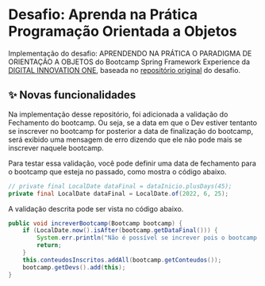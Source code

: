 # Desafio: Aprenda na Prática Programação Orientada a Objetos

Implementação do desafio: APRENDENDO NA PRÁTICA O PARADIGMA DE ORIENTAÇÃO A OBJETOS do Bootcamp Spring Framework Experience da [DIGITAL INNOVATION ONE](https://web.digitalinnovation.one/), baseada no [repositório original](https://github.com/cami-la/desafio-poo-dio) do desafio.

## ✨  Novas funcionalidades

Na implementação desse repositório, foi adicionada a validação do Fechamento do bootcamp. Ou seja, se a data em que o Dev estiver tentanto se inscrever no bootcamp for posterior a data de finalização do bootcamp, será exibido uma mensagem de erro dizendo que ele não pode mais se inscrever naquele bootcamp.

Para testar essa validação, você pode definir uma data de fechamento para o bootcamp que esteja no passado, como mostra o código abaixo.

```java
// private final LocalDate dataFinal = dataInicio.plusDays(45);
private final LocalDate dataFinal = LocalDate.of(2022, 6, 25);
```

A validação descrita pode ser vista no código abaixo.

```java
public void increverBootcamp(Bootcamp bootcamp) {
	if (LocalDate.now().isAfter(bootcamp.getDataFinal())) {
		System.err.println("Não é possível se increver pois o bootcamp finalizou!");
		return;
	}
	this.conteudosInscritos.addAll(bootcamp.getConteudos());
	bootcamp.getDevs().add(this);
}
```
